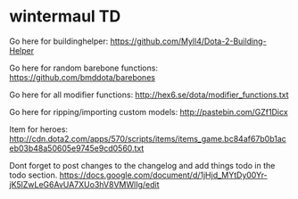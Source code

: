 wintermaul TD
===============

Go here for buildinghelper:
https://github.com/Myll4/Dota-2-Building-Helper

Go here for random barebone functions:
https://github.com/bmddota/barebones

Go here for all modifier functions:
http://hex6.se/dota/modifier_functions.txt

Go here for ripping/importing custom models:
http://pastebin.com/GZf1Dicx

Item for heroes:
http://cdn.dota2.com/apps/570/scripts/items/items_game.bc84af67b0b1aceb03b48a50605e9745e9cd0560.txt

Dont forget to post changes to the changelog and add things todo in the todo section.
https://docs.google.com/document/d/1jHjd_MYtDy00Yr-jK5lZwLeG6AvUA7XUo3hV8VMWlIg/edit
